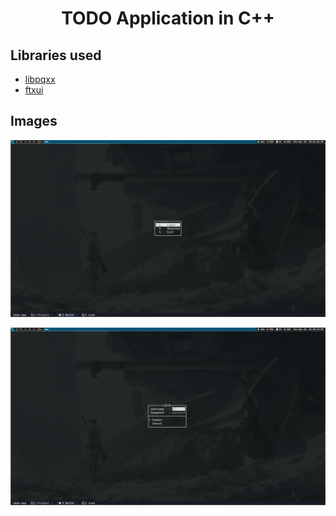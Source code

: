 <h1 align="center">TODO Application in C++</h3>

## Libraries used
- [libpqxx](https://github.com/jtv/libpqxx)
- [ftxui](https://github.com/ArthurSonzogni/FTXUI)

## Images
<p align="center"><img src="./images/image1.png"/></p>

<p align="center"><img src="./images/image2.png"/></p>
